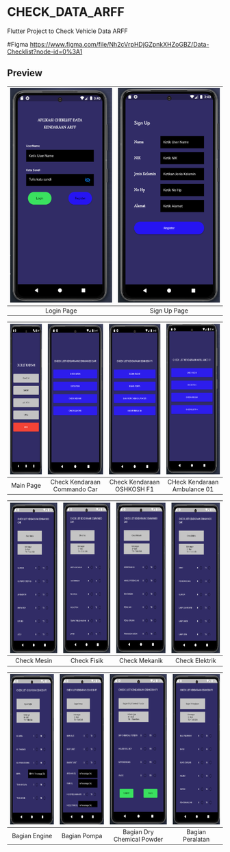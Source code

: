 # CHECK_DATA_ARFF

Flutter Project to Check Vehicle Data ARFF

#Figma
https://www.figma.com/file/Nh2cVrpHDjGZpnkXHZoGBZ/Data-Checklist?node-id=0%3A1

## Preview
|<img src="https://raw.githubusercontent.com/PwS/check_data/master/images/Screen%20Shot%202021-09-14%20at%2017.03.44.png" alt="LoginPage" width="300px" height="500px" />|<img src="https://raw.githubusercontent.com/PwS/check_data/master/images/Screen%20Shot%202021-09-14%20at%2017.03.58.png" alt="SignUpPage" width="300px" height="500px" />
|:---:|:---:|
|Login Page|Sign Up Page|

|<img src="https://raw.githubusercontent.com/PwS/check_data/master/images/Screen%20Shot%202021-09-14%20at%2017.04.10.png" alt="MainPage" width="150px" height="350px" />|<img src="https://raw.githubusercontent.com/PwS/check_data/master/images/Screen%20Shot%202021-09-14%20at%2017.04.18.png" alt="Commando Car" width="150px" height="350px" />|<img src="https://raw.githubusercontent.com/PwS/check_data/master/images/Screen%20Shot%202021-09-14%20at%2017.05.09.png" alt="OSHKOSH F1" width="150px" height="350px" />|<img src="https://raw.githubusercontent.com/PwS/check_data/master/images/Screen%20Shot%202021-09-14%20at%2017.17.17.png" alt="Ambulance 01" width="150px" height="350px" />
|:---:|:---:|:---:|:---:|
|Main Page|Check Kendaraan Commando Car|Check Kendaraan OSHKOSH F1|CHeck Kendaraan Ambulance 01|

|<img src="https://raw.githubusercontent.com/PwS/check_data/master/images/Screen%20Shot%202021-09-14%20at%2017.04.29.png" alt="Check Mesin" width="150px" height="350px" />|<img src="https://raw.githubusercontent.com/PwS/check_data/master/images/Screen%20Shot%202021-09-14%20at%2017.04.38.png" alt="Check Fisik" width="150px" height="350px" />|<img src="https://raw.githubusercontent.com/PwS/check_data/master/images/Screen%20Shot%202021-09-14%20at%2017.04.46.png" alt="Check Mekanik" width="150px" height="350px" />|<img src="https://raw.githubusercontent.com/PwS/check_data/master/images/Screen%20Shot%202021-09-14%20at%2017.04.54.png" alt="Check Elektrik" width="150px" height="350px" />
|:---:|:---:|:---:|:---:|
|Check Mesin|Check Fisik|Check Mekanik|Check Elektrik|

|<img src="https://raw.githubusercontent.com/PwS/check_data/master/images/Screen%20Shot%202021-09-14%20at%2017.05.16.png" alt="Bagian Engine" width="150px" height="350px" />|<img src="https://raw.githubusercontent.com/PwS/check_data/master/images/Screen%20Shot%202021-09-14%20at%2017.05.22.png" alt="Bagian Pompa" width="150px" height="350px" />|<img src="https://raw.githubusercontent.com/PwS/check_data/master/images/Screen%20Shot%202021-09-14%20at%2017.05.29.png" alt="Bagian Dry Chemical Powder" width="150px" height="350px" />|<img src="https://raw.githubusercontent.com/PwS/check_data/master/images/Screen%20Shot%202021-09-14%20at%2017.05.34.png" alt="Bagian Peralatan" width="150px" height="350px" />
|:---:|:---:|:---:|:---:|
|Bagian Engine|Bagian Pompa|Bagian Dry Chemical Powder|Bagian Peralatan|
